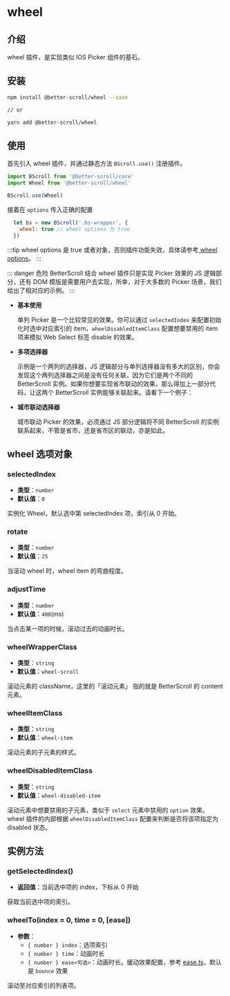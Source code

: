 # wheel

## 介绍

wheel 插件，是实现类似 IOS Picker 组件的基石。

## 安装

```bash
npm install @better-scroll/wheel --save

// or

yarn add @better-scroll/wheel
```

## 使用

首先引入 wheel 插件，并通过静态方法 `BScroll.use()` 注册插件。

```js
import BScroll from '@better-scroll/core'
import Wheel from '@better-scroll/wheel'

BScroll.use(Wheel)
```

接着在 `options` 传入正确的配置

```js
  let bs = new BScroll('.bs-wrapper', {
    wheel: true // wheel options 为 true
  })
```

:::tip
wheel options 是 true 或者对象，否则插件功能失效，具体请参考[ wheel options](./wheel.html#wheel-选项对象)。
:::

::: danger 危险
BetterScroll 结合 wheel 插件只是实现 Picker 效果的 JS 逻辑部分，还有 DOM 模版是需要用户去实现，所幸，对于大多数的 Picker 场景，我们给出了相对应的示例。
:::

- **基本使用**

  <demo qrcode-url="picker/one-column" render-code="true">
    <template slot="code-template">
      <<< @/examples/vue/components/picker/one-column.vue?template
    </template>
    <template slot="code-script">
      <<< @/examples/vue/components/picker/one-column.vue?script
    </template>
    <template slot="code-style">
      <<< @/examples/vue/components/picker/one-column.vue?style
    </template>
    <picker-one-column slot="demo"></picker-one-column>
  </demo>

  单列 Picker 是一个比较常见的效果。你可以通过 `selectedIndex` 来配置初始化时选中对应索引的 item，`wheelDisabledItemClass` 配置想要禁用的 item 项来模拟 Web Select 标签 disable 的效果。

- **多项选择器**

  <demo qrcode-url="picker/double-column">
    <template slot="code-template">
      <<< @/examples/vue/components/picker/double-column.vue?template
    </template>
    <template slot="code-script">
      <<< @/examples/vue/components/picker/double-column.vue?script
    </template>
    <template slot="code-style">
      <<< @/examples/vue/components/picker/double-column.vue?style
    </template>
    <picker-double-column slot="demo"></picker-double-column>
  </demo>

  示例是一个两列的选择器，JS 逻辑部分与单列选择器没有多大的区别，你会发现这个两列选择器之间是没有任何关联，因为它们是两个不同的 BetterScroll 实例。如果你想要实现省市联动的效果，那么得加上一部分代码，让这两个 BetterScroll 实例能够关联起来。请看下一个例子：

- **城市联动选择器**

  <demo qrcode-url="picker/linkage-column">
    <template slot="code-template">
      <<< @/examples/vue/components/picker/linkage-column.vue?template
    </template>
    <template slot="code-script">
      <<< @/examples/vue/components/picker/linkage-column.vue?script
    </template>
    <template slot="code-style">
      <<< @/examples/vue/components/picker/linkage-column.vue?style
    </template>
    <picker-linkage-column slot="demo"></picker-linkage-column>
  </demo>

  城市联动 Picker 的效果，必须通过 JS 部分逻辑将不同 BetterScroll 的实例联系起来，不管是省市，还是省市区的联动，亦是如此。

## wheel 选项对象

### selectedIndex

  - **类型**：`number`
  - **默认值**：`0`

  实例化 Wheel，默认选中第 selectedIndex 项，索引从 0 开始。

### rotate

  - **类型**：`number`
  - **默认值**：`25`

  当滚动 wheel 时，wheel item 的弯曲程度。

### adjustTime

  - **类型**：`number`
  - **默认值**：`400`(ms)

  当点击某一项的时候，滚动过去的动画时长。

### wheelWrapperClass

  - **类型**：`string`
  - **默认值**：`wheel-scroll`

  滚动元素的 className，这里的「滚动元素」 指的就是 BetterScroll 的 content 元素。

### wheelItemClass

  - **类型**：`string`
  - **默认值**：`wheel-item`

  滚动元素的子元素的样式。

### wheelDisabledItemClass

  - **类型**：`string`
  - **默认值**：`wheel-disabled-item`

  滚动元素中想要禁用的子元素，类似于 `select` 元素中禁用的 `option` 效果。wheel 插件的内部根据 `wheelDisabledItemClass` 配置来判断是否将该项指定为 disabled 状态。

## 实例方法

### getSelectedIndex()

  - **返回值**：当前选中项的 index，下标从 0 开始

  获取当前选中项的索引。

### wheelTo(index = 0, time = 0, [ease])

  - **参数**：
    - `{ number } index`：选项索引
    - `{ number } time`：动画时长
    - `{ number } ease<可选>`：动画时长。缓动效果配置，参考 [ease.ts](https://github.com/ustbhuangyi/better-scroll/blob/dev/packages/shared-utils/src/ease.ts)，默认是 `bounce` 效果

  滚动至对应索引的列表项。
